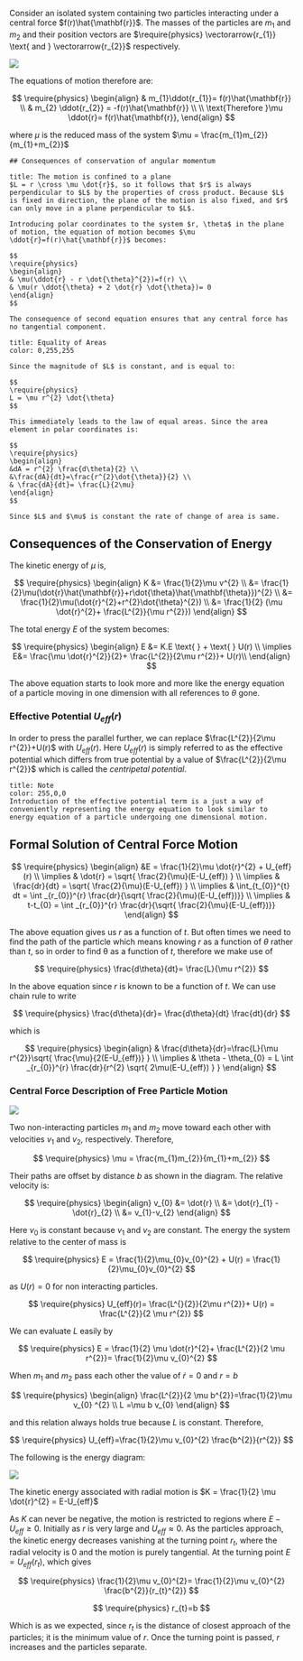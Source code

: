 Consider an isolated system containing two particles interacting under a central force $f(r)\hat{\mathbf{r}}$. The masses of the particles are $m_{1} \text{ and } m_{2}$ and their position vectors are $\require{physics} \vectorarrow{r_{1}} \text{ and } \vectorarrow{r_{2}}$ respectively.

![](https://i.imgur.com/JAjXvql.png)

The equations of motion therefore are:

$$
\require{physics}
\begin{align}
& m_{1}\ddot{r_{1}}= f(r)\hat{\mathbf{r}} \\
& m_{2} \ddot{r_{2}} = -f(r)\hat{\mathbf{r}} \\ \\
\text{Therefore }\mu \ddot{r}= f(r)\hat{\mathbf{r}},
\end{align}
$$

where $\mu$ is the reduced mass of the system $\mu = \frac{m_{1}m_{2}}{m_{1}+m_{2}}$

```ad-note
## Consequences of conservation of angular momentum
```

```ad-note
title: The motion is confined to a plane
$L = r \cross \mu \dot{r}$, so it follows that $r$ is always perpendicular to $L$ by the properties of cross product. Because $L$ is fixed in direction, the plane of the motion is also fixed, and $r$ can only move in a plane perpendicular to $L$.

Introducing polar coordinates to the system $r, \theta$ in the plane of motion, the equation of motion becomes $\mu \ddot{r}=f(r)\hat{\mathbf{r}}$ becomes:

$$
\require{physics}
\begin{align}
& \mu(\ddot{r} - r \dot{\theta}^{2})=f(r) \\
& \mu(r \ddot{\theta} + 2 \dot{r} \dot{\theta})= 0
\end{align}
$$

The consequence of second equation ensures that any central force has no tangential component.
```

```ad-note
title: Equality of Areas
color: 0,255,255

Since the magnitude of $L$ is constant, and is equal to:

$$
\require{physics}
L = \mu r^{2} \dot{\theta}
$$

This immediately leads to the law of equal areas. Since the area element in polar coordinates is:

$$
\require{physics}
\begin{align}
&dA = r^{2} \frac{d\theta}{2} \\
&\frac{dA}{dt}=\frac{r^{2}\dot{\theta}}{2} \\
& \frac{dA}{dt}= \frac{L}{2\mu}
\end{align}
$$

Since $L$ and $\mu$ is constant the rate of change of area is same.
```

## Consequences of the Conservation of Energy

The kinetic energy of $\mu$ is,

$$
\require{physics}
\begin{align}
K &= \frac{1}{2}\mu v^{2} \\
&= \frac{1}{2}\mu(\dot{r}\hat{\mathbf{r}}+r\dot{\theta}\hat{\mathbf{\theta}})^{2} \\
&= \frac{1}{2}\mu(\dot{r}^{2}+r^{2}\dot{\theta}^{2}) \\
&= \frac{1}{2} (\mu \dot{r}^{2}+ \frac{L^{2}}{\mu r^{2}})
\end{align}
$$

The total energy $E$ of the system becomes:

$$
\require{physics}
\begin{align}
E &= K.E \text{ } + \text{ } U(r) \\
\implies E&= \frac{\mu \dot{r}^{2}}{2}+ \frac{L^{2}}{2\mu r^{2}}+ U(r)\\
\end{align}
$$

The above equation starts to look more and more like the energy equation of a particle moving in one dimension with all references to $\theta$ gone.

### Effective Potential $U_{eff}(r)$

In order to press the parallel further, we can replace $\frac{L^{2}}{2\mu r^{2}}+U(r)$ with $U_{eff}(r)$. Here $U_{eff}(r)$ is simply referred to as the effective potential which differs from true potential by a value of $\frac{L^{2}}{2\mu r^{2}}$ which is called the *centripetal potential*.

```ad-note
title: Note
color: 255,0,0
Introduction of the effective potential term is a just a way of conveniently representing the energy equation to look similar to energy equation of a particle undergoing one dimensional motion. 
```

## Formal Solution of Central Force Motion

$$
\require{physics}
\begin{align}
&E = \frac{1}{2}\mu \dot{r}^{2} + U_{eff}(r) \\
\implies & \dot{r} = \sqrt{ \frac{2}{\mu}(E-U_{eff}) } \\
\implies & \frac{dr}{dt} = \sqrt{ \frac{2}{\mu}(E-U_{eff}) }  \\
\implies & \int_{t_{0}}^{t} dt = \int _{r_{0}}^{r} \frac{dr}{\sqrt{ \frac{2}{\mu}(E-U_{eff})}} \\
\implies & t-t_{0} = \int _{r_{0}}^{r} \frac{dr}{\sqrt{ \frac{2}{\mu}(E-U_{eff})}}
\end{align}
$$

The above equation gives us $r$ as a function of $t$. But often times we need to find the path of the particle which means knowing $r$ as a function of $\theta$ rather than $t$, so in order to find θ as a function of $t$, therefore we make use of

$$
\require{physics}
 \frac{d\theta}{dt}= \frac{L}{\mu r^{2}} 
$$

In the above equation since $r$ is known to be a function of $t$. We can use chain rule to write

$$
\require{physics}
\frac{d\theta}{dr}= \frac{d\theta}{dt} \frac{dt}{dr}
$$

which is

$$
\require{physics}
\begin{align}
& \frac{d\theta}{dr}=\frac{L}{\mu r^{2}}\sqrt{ \frac{\mu}{2(E-U_{eff})} } \\
\implies & \theta - \theta_{0} = L \int _{r_{0}}^{r} \frac{dr}{r^{2} \sqrt{ 2\mu(E-U_{eff}) } } 
\end{align}
$$

### Central Force Description of Free Particle Motion

![](https://i.imgur.com/76rQhGp.png)

Two non-interacting particles $m_{1}$ and $m_{2}$ move toward each other with velocities $v_{1}$ and $v_{2}$, respectively. Therefore,

$$
\require{physics}
\mu = \frac{m_{1}m_{2}}{m_{1}+m_{2}}
$$

Their paths are offset by distance $b$ as shown in the diagram. The relative velocity is:

$$
\require{physics}
\begin{align}
v_{0} &= \dot{r} \\
&= \dot{r}_{1} - \dot{r}_{2} \\
&= v_{1}-v_{2}
\end{align}
$$

Here $v_{0}$ is constant because $v_{1}$ and $v_{2}$ are constant. The energy the system relative to the center of mass is

$$
\require{physics}
E = \frac{1}{2}\mu_{0}v_{0}^{2} + U(r) = \frac{1}{2}\mu_{0}v_{0}^{2}
$$

as $U(r)=0$ for non interacting particles.

$$
\require{physics}
U_{eff}(r)= \frac{L^{}{2}}{2\mu r^{2}}+ U(r) = \frac{L^{2}}{2 \mu r^{2}}
$$

We can evaluate $L$ easily by

$$
\require{physics}
E = \frac{1}{2}
\mu \dot{r}^{2}+ \frac{L^{2}}{2 \mu r^{2}}= \frac{1}{2}\mu v_{0}^{2}
$$

When $m_{1}$ and $m_{2}$ pass each other the value of $\dot{r}=0$ and $r=b$

$$
\require{physics}
\begin{align}
\frac{L^{2}}{2 \mu b^{2}}=\frac{1}{2}\mu v_{0} ^{2} \\
L =\mu b v_{0}
\end{align}
$$

and this relation always holds true because $L$ is constant. Therefore,

$$
\require{physics}
U_{eff}=\frac{1}{2}\mu v_{0}^{2} \frac{b^{2}}{r^{2}}
$$

The following is the energy diagram:

![](https://i.imgur.com/BV7Bfzh.png)

The kinetic energy associated with radial motion is $K = \frac{1}{2} \mu \dot{r}^{2} = E-U_{eff}$

As $K$ can never be negative, the motion is restricted to regions where $E - U_{eff} \geq 0$. Initially as $r$ is very large and $U_{eff} \approx 0$. As the particles approach, the kinetic energy decreases vanishing at the turning point $r_{t}$, where the radial velocity is $0$ and the motion is purely tangential. At the turning point $E = U_{eff}(r_{t})$, which gives

$$
\require{physics}
\frac{1}{2}\mu v_{0}^{2}= \frac{1}{2}\mu v_{0}^{2} \frac{b^{2}}{r_{t}^{2}}
$$

$$
\require{physics}
r_{t}=b
$$

Which is as we expected, since $r_{t}$ is the distance of closest approach of the particles; it is the minimum value of $r$. Once the turning point is passed, $r$ increases and the particles separate.